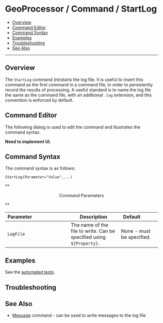 # GeoProcessor / Command / StartLog #

* [Overview](#overview)
* [Command Editor](#command-editor)
* [Command Syntax](#command-syntax)
* [Examples](#examples)
* [Troubleshooting](#troubleshooting)
* [See Also](#see-also)

-------------------------

## Overview ##

The `StartLog` command (re)starts the log file. It is useful to insert this command as the first
command in a command file, in order to persistently record the results of processing. A useful standard is
to name the log file the same as the command file, with an additional `.log` extension, and this convention
is enforced by default.


## Command Editor ##

The following dialog is used to edit the command and illustrates the command syntax.

**Need to implement UI.**

## Command Syntax ##

The command syntax is as follows:

```text
StartLog(Parameter="Value",...)
```
**<p style="text-align: center;">
Command Parameters
</p>**

| **Parameter**&nbsp;&nbsp;&nbsp;&nbsp;&nbsp;&nbsp;&nbsp;&nbsp;&nbsp;&nbsp;&nbsp;&nbsp;&nbsp;&nbsp;&nbsp;&nbsp;&nbsp;&nbsp;&nbsp;&nbsp;&nbsp;&nbsp;&nbsp;&nbsp;&nbsp;&nbsp; | **Description** | **Default**&nbsp;&nbsp;&nbsp;&nbsp;&nbsp;&nbsp;&nbsp;&nbsp;&nbsp;&nbsp; |
| --------------|-----------------|----------------- |
| `LogFile` | The name of the file to write.  Can be specified using `${Property}`. | None - must be specified. |


## Examples ##

See the [automated tests](https://github.com/OpenWaterFoundation/owf-app-geoprocessor-python-test/tree/master/test/commands/StartLog).

## Troubleshooting ##

## See Also ##

* [Message](../Message/Message) command - can be used to write messages to the log file
